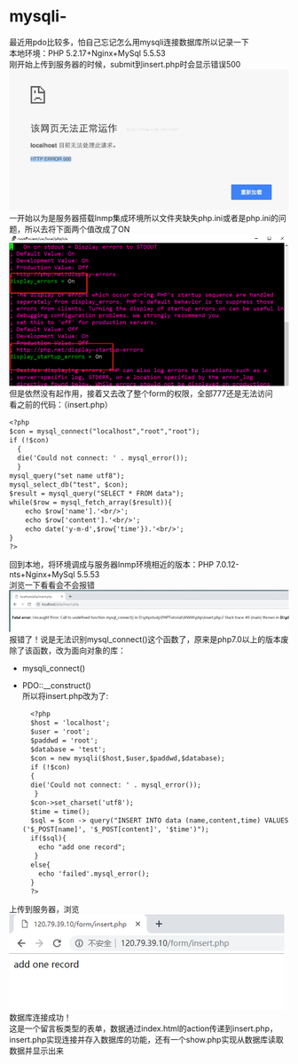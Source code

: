# mysqli-
最近用pdo比较多，怕自己忘记怎么用mysqli连接数据库所以记录一下   
本地环境：PHP 5.2.17+Nginx+MySql 5.5.53   
刚开始上传到服务器的时候，submit到insert.php时会显示错误500   
![1](/form/img/1.png "1")   
一开始以为是服务器搭载lnmp集成环境所以文件夹缺失php.ini或者是php.ini的问题，所以去将下面两个值改成了ON   
![2](/form/img/2.png "2")   
但是依然没有起作用，接着又去改了整个form的权限，全部777还是无法访问   
看之前的代码：（insert.php）   
    
    <?php
	$con = mysql_connect("localhost","root","root");
	if (!$con)
	  {
	  die('Could not connect: ' . mysql_error());
	  }
	mysql_query("set name utf8");
	mysql_select_db("test", $con);
	$result = mysql_query("SELECT * FROM data");
	while($row = mysql_fetch_array($result)){
		echo $row['name'].'<br/>';
		echo $row['content'].'<br/>';
		echo date('y-m-d',$row{'time'}).'<br/>';
	}
    ?>   
        
回到本地，将环境调成与服务器lnmp环境相近的版本：PHP 7.0.12-nts+Nginx+MySql 5.5.53     
浏览一下看看会不会报错    
![3](/form/img/3.png "3")    
报错了！说是无法识别mysql_connect()这个函数了，原来是php7.0以上的版本废除了该函数，改为面向对象的库：   
+ mysqli_connect()   
+ PDO::__construct()   
所以将insert.php改为了:   
    
        <?php
	    $host = 'localhost';
	    $user = 'root';
	    $paddwd = 'root';
	    $database = 'test';
	    $con = new mysqli($host,$user,$paddwd,$database);
	    if (!$con)
	    {
	    die('Could not connect: ' . mysql_error());
	     }
	    $con->set_charset('utf8');
	    $time = time();
	    $sql = $con -> query("INSERT INTO data (name,content,time) VALUES ('$_POST[name]', '$_POST[content]', '$time')");
	    if($sql){
		  echo "add one record";
	     }
	    else{
		  echo 'failed'.mysql_error();
	    }
        ?>    
上传到服务器，浏览    
![4](/form/img/4.png "4")   
数据库连接成功！    
这是一个留言板类型的表单，数据通过index.html的action传递到insert.php，insert.php实现连接并存入数据库的功能，还有一个show.php实现从数据库读取数据并显示出来
